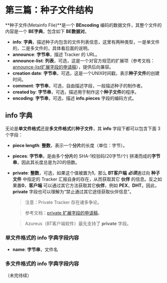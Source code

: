 # 第三篇：种子文件结构

**种子文件(Metainfo File)**是一个 **BEncoding** 编码的数据文件，其整个文件的内容是一个 **BE字典**，包含如下 **BE数据对**。

- **info**: **字典**，描述种子内包含的文件列表信息，这里有两种类型，一是单文件的，二是多文件的，具体看后面的说明。
- **announce**: **字节串**，描述 Tracker 的 URL。
- **announce-list**: **列表**，可选，这是一个对官方规范的扩展项（参考文档：[announce-list扩展字段的申请稿](http://bittorrent.org/beps/bep_0012.html)），提供后向兼容。
- **creation date**: **字节串**，可选，这是一个UNIX时间戳，表示**种子文件**的创建时间。
- **comment**: **字节串**，可选，自由描述字段，一般描述种子的制作者。
- **created by**: **字节串**，可选，描述用于制作这个**种子文件**的程序。
- **encoding**: **字节串**，可选，描述 **info.pieces** 字段的编码方式。

## info 字典

无论是**单文件格式**还是**多文件格式**的**种子文件**，其 **info** 字段下都可以包含下面 3 个字段：

- **piece length**: **整数**，表示一个**分片**的长度（单位：字节）。
- **pieces**: **字节串**，是由多个**分片**的 SHA-1校验码(20字节/个) 拼凑而成的**字节串**，因此其长度总是为20的倍数。
- **private**: **整数**，可选，如果这个值被置为**1**，那么 **BT客户端** ***必须***通过向 **种子文件** 中指定的 Tracker 汇报自身的存在，从而获取其它 **伙伴** 的信息。反之如果置**0**，**客户端** 可以通过其它方法获取其它**伙伴**，例如 **PEX**，**DHT**。因此，**private** 字段也可以理解为“禁止通过其它途径获取伙伴信息”。

    > 注意：Private Tracker 存在诸多争论。

    > 参考文档：[private 扩展字段的申请稿](http://bittorrent.org/beps/bep_0027.html)。

    > Azureus（BT客户端软件）最先支持了 **private** 字段。

### 单文件格式的 info 字典字段内容

- **name**: **字节串**，文件名

### 多文件格式的 info 字典字段内容

（未完待续）